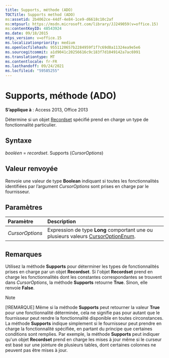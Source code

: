 ```yaml
---
title: Supports, méthode (ADO)
TOCTitle: Supports method (ADO)
ms:assetid: 2b4062ce-44df-4e84-1ce9-d6618c10c2af
ms:mtpsurl: https://msdn.microsoft.com/library/JJ249059(v=office.15)
ms:contentKeyID: 48543924
ms.date: 09/18/2015
mtps_version: v=office.15
ms.localizationpriority: medium
ms.openlocfilehash: 9551120657b2284959f1f7c69d8a11324ea9e5e6
ms.sourcegitcommit: a1d9041c20256616c9c183f7d1049142a7ac6991
ms.translationtype: MT
ms.contentlocale: fr-FR
ms.lasthandoff: 09/24/2021
ms.locfileid: "59585255"
---
```

# <a name="supports-method-ado"></a>Supports, méthode (ADO)

**S’applique à** : Access 2013, Office 2013

Détermine si un objet [Recordset](recordset-object-ado.md) spécifié prend en charge un type de fonctionnalité particulier.

## <a name="syntax"></a>Syntaxe

*booléen*  =  *recordset*. Supports (*CursorOptions*)

## <a name="return-value"></a>Valeur renvoyée

Renvoie une valeur de type **Boolean** indiquant si toutes les fonctionnalités identifiées par l’argument *CursorOptions* sont prises en charge par le fournisseur.

## <a name="parameters"></a>Paramètres

|Paramètre|Description|
|:--------|:----------|
|*CursorOptions* |Expression de type **Long** comportant une ou plusieurs valeurs [CursorOptionEnum](cursoroptionenum.md).|

## <a name="remarks"></a>Remarques

Utilisez la méthode **Supports** pour déterminer les types de fonctionnalités prises en charge par un objet **Recordset**. Si l'objet **Recordset** prend en charge les fonctionnalités dont les constantes correspondantes se trouvent dans *CursorOptions*, la méthode **Supports** retourne **True**. Sinon, elle renvoie **False**.


> [!NOTE]
> [!REMARQUE] Même si la méthode **Supports** peut retourner la valeur **True** pour une fonctionnalité déterminée, cela ne signifie pas pour autant que le fournisseur peut rendre la fonctionnalité disponible en toutes circonstances. La méthode **Supports** indique simplement si le fournisseur peut prendre en charge la fonctionnalité spécifiée, en partant du principe que certaines conditions sont remplies. Par exemple, la méthode **Supports** peut indiquer qu'un objet **Recordset** prend en charge les mises à jour même si le curseur est basé sur une jointure de plusieurs tables, dont certaines colonnes ne peuvent pas être mises à jour.


